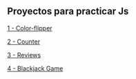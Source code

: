 ## Proyectos para practicar Js

[1 - Color-flipper](https://santiagoivan.github.io/01-color-flipper)

[2 - Counter](https://santiagoivan.github.io/02-counter)

[3 - Reviews](https://santiagoivan.github.io/03-reviews)

[4 - Blackjack Game](https://santiagoivan.github.io/04-Blackjackgame)
